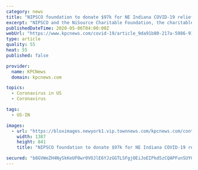 ```yaml
---
category: news
title: "NIPSCO foundation to donate $97k for NE Indiana COVID-19 relief"
excerpt: "NIPSCO and the NiSource Charitable Foundation, the charitable foundation supported by NIPSCO’s parent company NiSource Inc. (NYSE:NI), announced today a commitment of $97,000 in funding from the found"
publishedDateTime: 2020-05-06T04:00:00Z
webUrl: "https://www.kpcnews.com/covid-19/article_9da91b80-217a-5986-9142-8487950ea672.html"
type: article
quality: 55
heat: 55
published: false

provider:
  name: KPCNews
  domain: kpcnews.com

topics:
  - Coronavirus in US
  - Coronavirus

tags:
  - US-IN

images:
  - url: "https://bloximages.newyork1.vip.townnews.com/kpcnews.com/content/tncms/custom/image/1aff2978-bfeb-11e7-b7f9-03867e016f52.jpg"
    width: 1387
    height: 841
    title: "NIPSCO foundation to donate $97k for NE Indiana COVID-19 relief"

secured: "b8GVWeZH4NySkKeUF0wr0VOJlE6YJzGGTLSFgjOEiJoEIPkd5zCQAPFunSUYGJe9CZkLBpCjkZSybaMUVkSVsd+7ALtCPwCh+W4cl7L3KBkUyfkTBm6ajvbb/PSrVRn2R+/naov9qUXO11jp+fVZm3p9iPeD7oHig7Hjg4l061oGMtiiVn2JNLn07XAgjSJnIAfeIyMFoa5zR+GPefZlY5MVP7XWTS2TGq4AU6HeLXoQK1wjQlVSm0W09FuccwpNsDEDYxPGSUCxc1ErVl3IW/TC8lU0P6S0TVlSR9RgZ2baaqo9UK+f8APdjbj3CCsu;6YKPGMKpLm0yNYmMrmgtkQ=="
---
```


